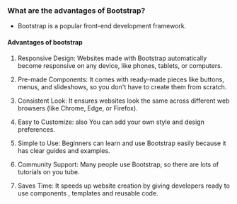 ### What are the advantages of Bootstrap? 

- Bootstrap is a popular front-end development framework.

#### Advantages of bootstrap

1. Responsive Design: 
    Websites made with Bootstrap automatically become responsive on any device, like phones, tablets, or computers.

2. Pre-made Components: 
    It comes with ready-made pieces like buttons, menus, and slideshows, so you don't have to create them from scratch.

3. Consistent Look: 
    It ensures websites look the same across different web browsers (like Chrome, Edge, or Firefox).

4. Easy to Customize: 
    also You can add your own style and design preferences.

5. Simple to Use: 
    Beginners can learn and use Bootstrap easily because it has clear guides and examples.

6. Community Support: Many people use Bootstrap, so there are lots of tutorials on you tube.

7. Saves Time: 
    It speeds up website creation by giving developers ready to use components , templates and reusable code.